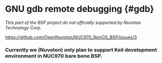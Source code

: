 # GNU gdb remote debugging {#gdb}

*This part of the BSP project do not officially supported by Nuvoton Technology Corp.*

https://github.com/OpenNuvoton/NUC970_NonOS_BSP/issues/3

### Currently we (Nuvoton) only plan to support Keil development environment  in NUC970 bare bone BSP.


